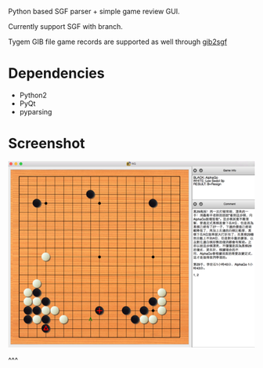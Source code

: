 Python based SGF parser + simple game review GUI.

Currently support SGF with branch.

Tygem GIB file game records are supported as well through [gib2sgf](https://github.com/wzhliang/gib2sgf)

# Dependencies
* Python2
* PyQt
* pyparsing

# Screenshot
![](screenshot/1.png)


^^^
